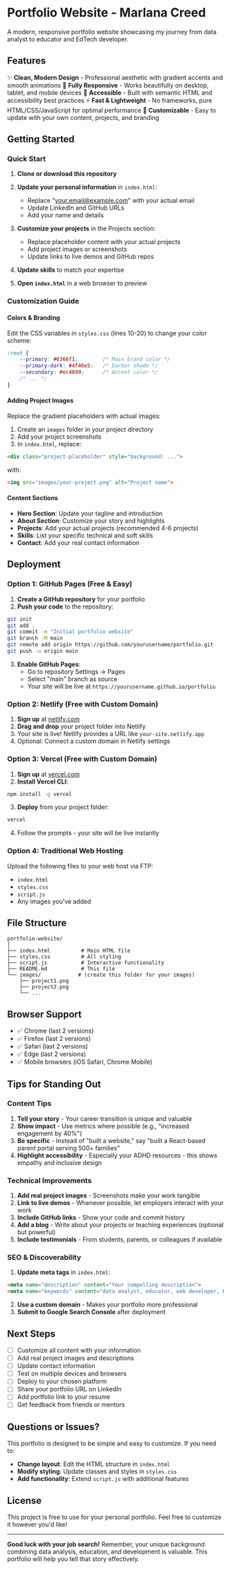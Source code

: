 # Portfolio Website - Marlana Creed

A modern, responsive portfolio website showcasing my journey from data analyst to educator and EdTech developer.

## Features

✨ **Clean, Modern Design** - Professional aesthetic with gradient accents and smooth animations
📱 **Fully Responsive** - Works beautifully on desktop, tablet, and mobile devices
🎯 **Accessible** - Built with semantic HTML and accessibility best practices
⚡ **Fast & Lightweight** - No frameworks, pure HTML/CSS/JavaScript for optimal performance
🎨 **Customizable** - Easy to update with your own content, projects, and branding

## Getting Started

### Quick Start

1. **Clone or download this repository**
2. **Update your personal information** in `index.html`:
   - Replace "your.email@example.com" with your actual email
   - Update LinkedIn and GitHub URLs
   - Add your name and details

3. **Customize your projects** in the Projects section:
   - Replace placeholder content with your actual projects
   - Add project images or screenshots
   - Update links to live demos and GitHub repos

4. **Update skills** to match your expertise

5. **Open `index.html`** in a web browser to preview

### Customization Guide

#### Colors & Branding
Edit the CSS variables in `styles.css` (lines 10-20) to change your color scheme:

```css
:root {
    --primary: #6366f1;        /* Main brand color */
    --primary-dark: #4f46e5;   /* Darker shade */
    --secondary: #ec4899;      /* Accent color */
    /* ... */
}
```

#### Adding Project Images
Replace the gradient placeholders with actual images:

1. Create an `images` folder in your project directory
2. Add your project screenshots
3. In `index.html`, replace:
```html
<div class="project-placeholder" style="background: ...">
```
with:
```html
<img src="images/your-project.png" alt="Project name">
```

#### Content Sections
- **Hero Section**: Update your tagline and introduction
- **About Section**: Customize your story and highlights
- **Projects**: Add your actual projects (recommended 4-6 projects)
- **Skills**: List your specific technical and soft skills
- **Contact**: Add your real contact information

## Deployment

### Option 1: GitHub Pages (Free & Easy)

1. **Create a GitHub repository** for your portfolio
2. **Push your code** to the repository:
```bash
git init
git add .
git commit -m "Initial portfolio website"
git branch -M main
git remote add origin https://github.com/yourusername/portfolio.git
git push -u origin main
```
3. **Enable GitHub Pages**:
   - Go to repository Settings → Pages
   - Select "main" branch as source
   - Your site will be live at `https://yourusername.github.io/portfolio`

### Option 2: Netlify (Free with Custom Domain)

1. **Sign up** at [netlify.com](https://netlify.com)
2. **Drag and drop** your project folder into Netlify
3. Your site is live! Netlify provides a URL like `your-site.netlify.app`
4. Optional: Connect a custom domain in Netlify settings

### Option 3: Vercel (Free with Custom Domain)

1. **Sign up** at [vercel.com](https://vercel.com)
2. **Install Vercel CLI**:
```bash
npm install -g vercel
```
3. **Deploy** from your project folder:
```bash
vercel
```
4. Follow the prompts - your site will be live instantly

### Option 4: Traditional Web Hosting

Upload the following files to your web host via FTP:
- `index.html`
- `styles.css`
- `script.js`
- Any images you've added

## File Structure

```
portfolio-website/
│
├── index.html          # Main HTML file
├── styles.css          # All styling
├── script.js           # Interactive functionality
├── README.md           # This file
└── images/            # (create this folder for your images)
    ├── project1.png
    ├── project2.png
    └── ...
```

## Browser Support

- ✅ Chrome (last 2 versions)
- ✅ Firefox (last 2 versions)
- ✅ Safari (last 2 versions)
- ✅ Edge (last 2 versions)
- ✅ Mobile browsers (iOS Safari, Chrome Mobile)

## Tips for Standing Out

### Content Tips
1. **Tell your story** - Your career transition is unique and valuable
2. **Show impact** - Use metrics where possible (e.g., "increased engagement by 40%")
3. **Be specific** - Instead of "built a website," say "built a React-based parent portal serving 500+ families"
4. **Highlight accessibility** - Especially your ADHD resources - this shows empathy and inclusive design

### Technical Improvements
1. **Add real project images** - Screenshots make your work tangible
2. **Link to live demos** - Whenever possible, let employers interact with your work
3. **Include GitHub links** - Show your code and commit history
4. **Add a blog** - Write about your projects or teaching experiences (optional but powerful)
5. **Include testimonials** - From students, parents, or colleagues if available

### SEO & Discoverability
1. **Update meta tags** in `index.html`:
```html
<meta name="description" content="Your compelling description">
<meta name="keywords" content="data analyst, educator, web developer, EdTech">
```
2. **Use a custom domain** - Makes your portfolio more professional
3. **Submit to Google Search Console** after deployment

## Next Steps

- [ ] Customize all content with your information
- [ ] Add real project images and descriptions
- [ ] Update contact information
- [ ] Test on multiple devices and browsers
- [ ] Deploy to your chosen platform
- [ ] Share your portfolio URL on LinkedIn
- [ ] Add portfolio link to your resume
- [ ] Get feedback from friends or mentors

## Questions or Issues?

This portfolio is designed to be simple and easy to customize. If you need to:
- **Change layout**: Edit the HTML structure in `index.html`
- **Modify styling**: Update classes and styles in `styles.css`
- **Add functionality**: Extend `script.js` with additional features

## License

This project is free to use for your personal portfolio. Feel free to customize it however you'd like!

---

**Good luck with your job search!** Remember, your unique background combining data analysis, education, and development is valuable. This portfolio will help you tell that story effectively.
